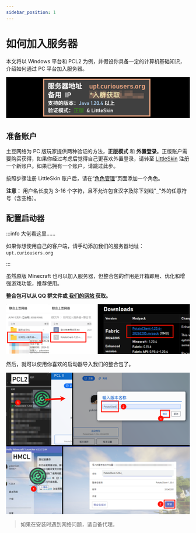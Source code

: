 ```yaml
---
sidebar_position: 1
---
```


# 如何加入服务器

本文将以 Windows 平台和 PCL2 为例，并假设你具备一定的计算机基础知识，介绍如何通过 PC 平台加入服务器。

![address](img/svraddress.png)

## 准备账户

土豆网络为 PC 版玩家提供两种验证的方法，**正版模式** 和 **外置登录**。正版账户需要购买获得，如果你经过考虑后觉得自己更喜欢外置登录，请转至 [LittleSkin](https://littleskin.cn/) 注册一个新账户。如果已拥有一个账户，请跳过此步。

按照步骤注册 LittleSkin 账户后，请在“[角色管理](https://littleskin.cn/user/player)”页面添加一个角色。

**注意：** 用户名长度为 3-16 个字符，且不允许包含汉字及除下划线"`_`"外的任意符号（含空格）。

## 配置启动器

:::info 大佬看这里……

如果你想使用自己的客户端，请手动添加我们的服务器地址：`upt.curiousers.org`

:::

虽然原版 Minecraft 也可以加入服务器，但整合包的作用是开箱即用、优化和增强游戏功能，推荐使用。

**整合包可以从 QQ 群文件或[ 我们的网站 ](https://portal.curiousers.org/events/potato-s18.html)获取。** 

![getclient](img/getclient.png)

然后，就可以使用你喜欢的启动器导入我们的整合包了。

![imp_mp](img/importmp.png)

> 如果在安装时遇到网络问题，请自备代理。